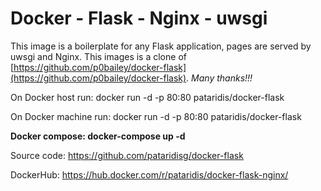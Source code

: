 # Docker - Flask - Nginx - uwsgi

This image is a boilerplate for any Flask application,  pages are served by uwsgi and Nginx.
This images is a clone of [https://github.com/p0bailey/docker-flask](https://github.com/p0bailey/docker-flask). *Many thanks!!!*


On Docker host run: docker run -d -p 80:80 pataridis/docker-flask

On Docker machine run: docker run -d -p 80:80 pataridis/docker-flask

**Docker compose: docker-compose up -d**

Source code: https://github.com/pataridisg/docker-flask

DockerHub: https://hub.docker.com/r/pataridis/docker-flask-nginx/
